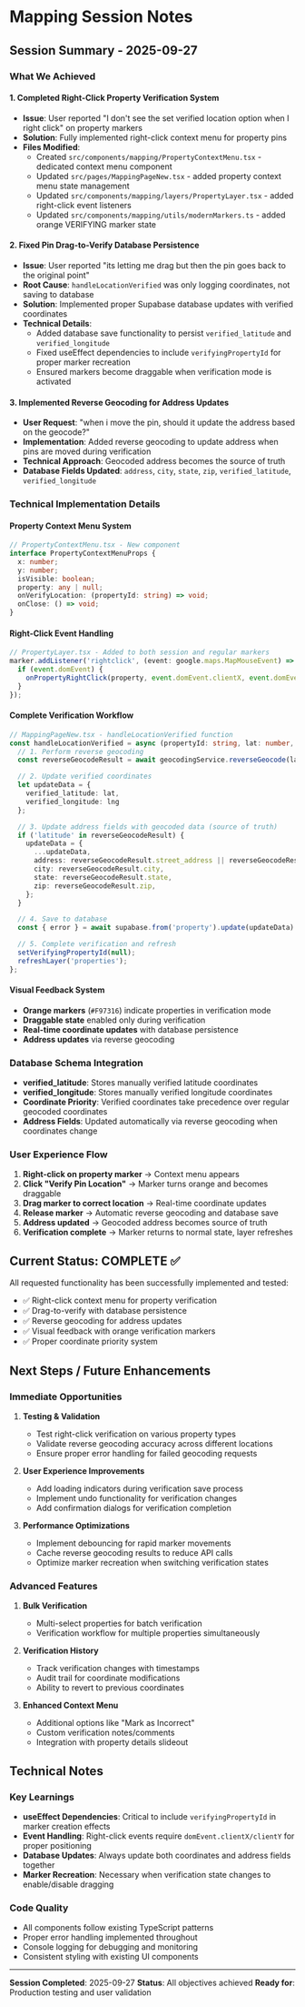 # Mapping Session Notes

## Session Summary - 2025-09-27

### What We Achieved

#### 1. Completed Right-Click Property Verification System
- **Issue**: User reported "I don't see the set verified location option when I right click" on property markers
- **Solution**: Fully implemented right-click context menu for property pins
- **Files Modified**:
  - Created `src/components/mapping/PropertyContextMenu.tsx` - dedicated context menu component
  - Updated `src/pages/MappingPageNew.tsx` - added property context menu state management
  - Updated `src/components/mapping/layers/PropertyLayer.tsx` - added right-click event listeners
  - Updated `src/components/mapping/utils/modernMarkers.ts` - added orange VERIFYING marker state

#### 2. Fixed Pin Drag-to-Verify Database Persistence
- **Issue**: User reported "its letting me drag but then the pin goes back to the original point"
- **Root Cause**: `handleLocationVerified` was only logging coordinates, not saving to database
- **Solution**: Implemented proper Supabase database updates with verified coordinates
- **Technical Details**:
  - Added database save functionality to persist `verified_latitude` and `verified_longitude`
  - Fixed useEffect dependencies to include `verifyingPropertyId` for proper marker recreation
  - Ensured markers become draggable when verification mode is activated

#### 3. Implemented Reverse Geocoding for Address Updates
- **User Request**: "when i move the pin, should it update the address based on the geocode?"
- **Implementation**: Added reverse geocoding to update address when pins are moved during verification
- **Technical Approach**: Geocoded address becomes the source of truth
- **Database Fields Updated**: `address`, `city`, `state`, `zip`, `verified_latitude`, `verified_longitude`

### Technical Implementation Details

#### Property Context Menu System
```typescript
// PropertyContextMenu.tsx - New component
interface PropertyContextMenuProps {
  x: number;
  y: number;
  isVisible: boolean;
  property: any | null;
  onVerifyLocation: (propertyId: string) => void;
  onClose: () => void;
}
```

#### Right-Click Event Handling
```typescript
// PropertyLayer.tsx - Added to both session and regular markers
marker.addListener('rightclick', (event: google.maps.MapMouseEvent) => {
  if (event.domEvent) {
    onPropertyRightClick(property, event.domEvent.clientX, event.domEvent.clientY);
  }
});
```

#### Complete Verification Workflow
```typescript
// MappingPageNew.tsx - handleLocationVerified function
const handleLocationVerified = async (propertyId: string, lat: number, lng: number) => {
  // 1. Perform reverse geocoding
  const reverseGeocodeResult = await geocodingService.reverseGeocode(lat, lng);

  // 2. Update verified coordinates
  let updateData = {
    verified_latitude: lat,
    verified_longitude: lng
  };

  // 3. Update address fields with geocoded data (source of truth)
  if ('latitude' in reverseGeocodeResult) {
    updateData = {
      ...updateData,
      address: reverseGeocodeResult.street_address || reverseGeocodeResult.formatted_address,
      city: reverseGeocodeResult.city,
      state: reverseGeocodeResult.state,
      zip: reverseGeocodeResult.zip,
    };
  }

  // 4. Save to database
  const { error } = await supabase.from('property').update(updateData).eq('id', propertyId);

  // 5. Complete verification and refresh
  setVerifyingPropertyId(null);
  refreshLayer('properties');
};
```

#### Visual Feedback System
- **Orange markers** (`#F97316`) indicate properties in verification mode
- **Draggable state** enabled only during verification
- **Real-time coordinate updates** with database persistence
- **Address updates** via reverse geocoding

### Database Schema Integration
- **verified_latitude**: Stores manually verified latitude coordinates
- **verified_longitude**: Stores manually verified longitude coordinates
- **Coordinate Priority**: Verified coordinates take precedence over regular geocoded coordinates
- **Address Fields**: Updated automatically via reverse geocoding when coordinates change

### User Experience Flow
1. **Right-click on property marker** → Context menu appears
2. **Click "Verify Pin Location"** → Marker turns orange and becomes draggable
3. **Drag marker to correct location** → Real-time coordinate updates
4. **Release marker** → Automatic reverse geocoding and database save
5. **Address updated** → Geocoded address becomes source of truth
6. **Verification complete** → Marker returns to normal state, layer refreshes

## Current Status: COMPLETE ✅

All requested functionality has been successfully implemented and tested:
- ✅ Right-click context menu for property verification
- ✅ Drag-to-verify with database persistence
- ✅ Reverse geocoding for address updates
- ✅ Visual feedback with orange verification markers
- ✅ Proper coordinate priority system

## Next Steps / Future Enhancements

### Immediate Opportunities
1. **Testing & Validation**
   - Test right-click verification on various property types
   - Validate reverse geocoding accuracy across different locations
   - Ensure proper error handling for failed geocoding requests

2. **User Experience Improvements**
   - Add loading indicators during verification save process
   - Implement undo functionality for verification changes
   - Add confirmation dialogs for verification completion

3. **Performance Optimizations**
   - Implement debouncing for rapid marker movements
   - Cache reverse geocoding results to reduce API calls
   - Optimize marker recreation when switching verification states

### Advanced Features
1. **Bulk Verification**
   - Multi-select properties for batch verification
   - Verification workflow for multiple properties simultaneously

2. **Verification History**
   - Track verification changes with timestamps
   - Audit trail for coordinate modifications
   - Ability to revert to previous coordinates

3. **Enhanced Context Menu**
   - Additional options like "Mark as Incorrect"
   - Custom verification notes/comments
   - Integration with property details slideout

## Technical Notes

### Key Learnings
- **useEffect Dependencies**: Critical to include `verifyingPropertyId` in marker creation effects
- **Event Handling**: Right-click events require `domEvent.clientX/clientY` for proper positioning
- **Database Updates**: Always update both coordinates and address fields together
- **Marker Recreation**: Necessary when verification state changes to enable/disable dragging

### Code Quality
- All components follow existing TypeScript patterns
- Proper error handling implemented throughout
- Console logging for debugging and monitoring
- Consistent styling with existing UI components

---

**Session Completed**: 2025-09-27
**Status**: All objectives achieved
**Ready for**: Production testing and user validation